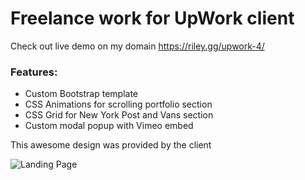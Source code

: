 # Freelance work for UpWork client

Check out live demo on my domain https://riley.gg/upwork-4/

### Features:

- Custom Bootstrap template
- CSS Animations for scrolling portfolio section
- CSS Grid for New York Post and Vans section
- Custom modal popup with Vimeo embed

This awesome design was provided by the client

![Landing Page](https://i.imgur.com/J7KeoDc.png)
